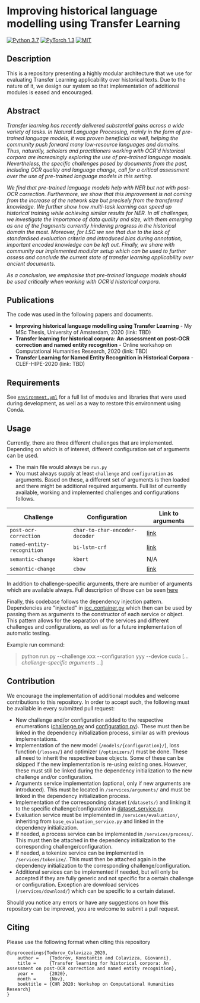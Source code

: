 # Improving historical language modelling using Transfer Learning

[![Python 3.7](https://img.shields.io/badge/Python-3.7-3776AB.svg?logo=python)](https://www.python.org/) [![PyTorch 1.3](https://img.shields.io/badge/PyTorch-1.3-EE4C2C.svg?logo=pytorch)](https://pytorch.org/docs/1.3.1/) [![MIT](https://img.shields.io/badge/License-MIT-3DA639.svg?logo=open-source-initiative)](LICENSE)

## Description

This is a repository presenting a highly modular architecture that we use for evaluating Transfer Learning applicability over historical texts. Due to the nature of it, we design our system so that implementation of additional modules is eased and encouraged.

## Abstract

_Transfer learning has recently delivered substantial gains across a wide variety of tasks. In Natural Language Processing, mainly in the form of pre-trained language models, it was proven beneficial as well, helping the community push forward many low-resource languages and domains. Thus, naturally, scholars and practitioners working with OCR'd historical corpora are increasingly exploring the use of pre-trained language models. Nevertheless, the specific challenges posed by documents from the past, including OCR quality and language change, call for a critical assessment over the use of pre-trained language models in this setting._

_We find that pre-trained language models help with NER but not with post-OCR correction. Furthermore, we show that this improvement is not coming from the increase of the network size but precisely from the transferred knowledge. We further show how multi-task learning can speed up historical training while achieving similar results for NER. In all challenges, we investigate the importance of data quality and size, with them emerging as one of the fragments currently hindering progress in the historical domain the most. Moreover, for LSC we see that due to the lack of standardised evaluation criteria and introduced bias during annotation, important encoded knowledge can be left out. Finally, we share with community our implemented modular setup which can be used to further assess and conclude the current state of transfer learning applicability over ancient documents._

_As a conclusion, we emphasise that pre-trained language models should be used critically when working with OCR'd historical corpora._

## Publications

The code was used in the following papers and documents.

- **Improving historical language modelling using Transfer Learning** - My MSc Thesis, University of Amsterdam, 2020 (link: TBD)
- **Transfer learning for historical corpora: An assessment on post-OCR correction and named entity recognition** - Online workshop on Computational Humanities Research, 2020 (link: TBD)
- **Transfer Learning for Named Entity Recognition in Historical Corpora** - CLEF-HIPE-2020 (link: TBD)

## Requirements

See [`environment.yml`](environment.yml) for a full list of modules and libraries that were used during development, as well as a way to restore this environment using Conda.

## Usage

Currently, there are three different challenges that are implemented. Depending on which is of interest, different configuration set of arguments can be used. 

- The main file would always be `run.py`
- You must always supply at least `challenge` and `configuration` as arguments. Based on these, a different set of arguments is then loaded and there might be additional required arguments. Full list of currently available, working and implemented challenges and configurations follows.

| Challenge  | Configuration | Link to arguments |
| ---------- | ------------- | ----------------- |
| `post-ocr-correction` | `char-to-char-encoder-decoder` | [link](docs/arguments/postocr_arguments_service.md) |
| `named-entity-recognition` | `bi-lstm-crf` | [link](docs/arguments/ner_arguments_service.md) |
| `semantic-change` | `kbert` | N/A |
| `semantic-change` | `cbow` | [link](docs/arguments/semantic_arguments_service.md) |

In addition to challenge-specific arguments, there are number of arguments which are available always. Full description of those can be seen [here](docs/arguments/base_arguments.md)

Finally, this codebase follows the dependency injection pattern. Dependencies are "injected" in [ioc_container.py](dependency_injection/ioc_container.py) which then can be used by passing them as arguments to the constructor of each service or object. This pattern allows for the separation of the services and different challenges and configurations, as well as for a future implementation of automatic testing.

Example run command:
> python run.py --challenge xxx --configuration yyy --device cuda [... _challenge-specific arguments_ ...]

## Contribution

We encourage the implementation of additional modules and welcome contributions to this repository. In order to accept such, the following must be available in every submitted pull request:

- New challenge and/or configuration added to the respective enumerations ([challenge.py](enums/challenge.py) and [configuration.py](enums/configuration.py)). These must then be linked in the dependency initialization process, similar as with previous implementations.
- Implementation of the new model (`/models/{configuration}/`), loss function (`/losses/`) and optimizer (`/optimizers/`) must be done. These all need to inherit the respective base objects. Some of these can be skipped if the new implementation is re-using existing ones. However, these must still be linked during the dependency initialization to the new challenge and/or configuration.
- Arguments service implementation (optional, only if new arguments are introduced). This must be located in `/services/arguments/` and must be linked in the dependency initialization process.
- Implementation of the corresponding dataset (`/datasets/`) and linking it to the specific challenge/configuration in [dataset_service.py](services/dataset_service.py)
- Evaluation service must be implemented in `/services/evaluation/`, inheriting from `base_evaluation_service.py` and linked in the dependency initialization.
- If needed, a process service can be implemented in `/services/process/`. This must then be attached in the dependency initialization to the corresponding challenge/configuration.
- If needed, a tokenize service can be implemented in `/services/tokenize/`. This must then be attached again in the dependency initialization to the corresponding challenge/configuration.
- Additional services can be implemented if needed, but will only be accepted if they are fully generic and not specific for a certain challenge or configuration. Exception are download services (`/services/download/`) which can be specific to a certain dataset.

Should you notice any errors or have any suggestions on how this repository can be improved, you are welcome to submit a pull request.

## Citing

Please use the following format when citing this repository
```
@inproceedings{Todorov_Colavizza_2020,
    author =    {Todorov, Konstantin and Colavizza, Giovanni},
    title =     {Transfer learning for historical corpora: An assessment on post-OCR correction and named entity recognition},
    year =      {2020},
    month =     {Nov},
    booktitle = {CHR 2020: Workshop on Computational Humanities Research}
}
```